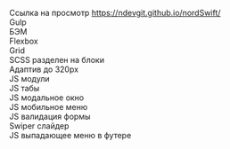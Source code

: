 Ссылка на просмотр https://ndevgit.github.io/nordSwift/<br>
Gulp<br>
БЭМ<br>
Flexbox<br>
Grid<br>
SCSS разделен на блоки<br>
Адаптив до 320px<br>
JS модули<br>
JS табы<br>
JS модальное окно<br>
JS мобильное меню<br>
JS валидация формы<br>
Swiper слайдер<br>
JS выпадающее меню в футере<br>
